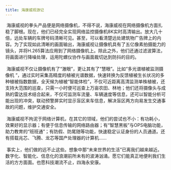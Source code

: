 ```yaml
---
title: 海康威视游记
---
```

<!-- wp:paragraph -->​	海康威视的拳头产品便是网络摄像机，不得不说，海康威视在网络摄像机方面扎稳了脚根。现在，他们已经完全实现网络监控摄像机8K实时高清输出。放大几十倍，远处车辆的车牌号码清晰可见。甚至，可以看清楚远处建筑物广告牌上的内容。为了实现如此清晰的画面输出，海康威视让摄像机具有了五亿像素拍摄能力的镜头，并将H.265算法应用到了网络摄像机上。除此之外，他们还通过滤波算法，将画面进行降噪处理，运用陀螺仪协作与画面裁切达到防抖的目的。<br /><br />​	海康威视不仅让摄像机有了“澈眼”，更让其有了“慧眼”。比如“多光谱植被监测摄像机 ”，通过实时采集高精度的植被光谱数据，快速转换为反馈植被生长状况的多种植被指数数据，全天候为植被“智能体检”，不仅可近距离高清监测单株植被，还支持大范围的巡查，只需一小时便可巡查上万亩农田、林地；他们还将摄像头与成熟的雷达技术结合起来，不仅可监测车流量、车辆速度等信息，还可以智能分析可能出现的冲突，联动预警屏实时显示盲区来车信息，解决盲区两方向易发生交通事故的问题，维护交通安全。<br /><br />​	海康威视不拘泥于网络计算机，在其它的领域，他们的尝试也不小：有功耗小，效果好的显示器；有便于信息传输的网络路由器；有“智慧黑板”与OPS电脑功能，助力教育的“班班通”；有防假、防尾随等功能，快速稳定认证身份的人员通道。还有搭载兆芯、飞腾、龙芯等国产处理器的计算机......<br /><br />​	事实上，他们做的远不止这些。想象中那“未来世界的生活”已离我们越来越近。数字化、智能化、信息化的浪潮前所未有的波涛汹涌。愿它们能真正地便利我们生活的方方面面。也愿科技潮流不止，四海永安康。<!-- /wp:paragraph -->
